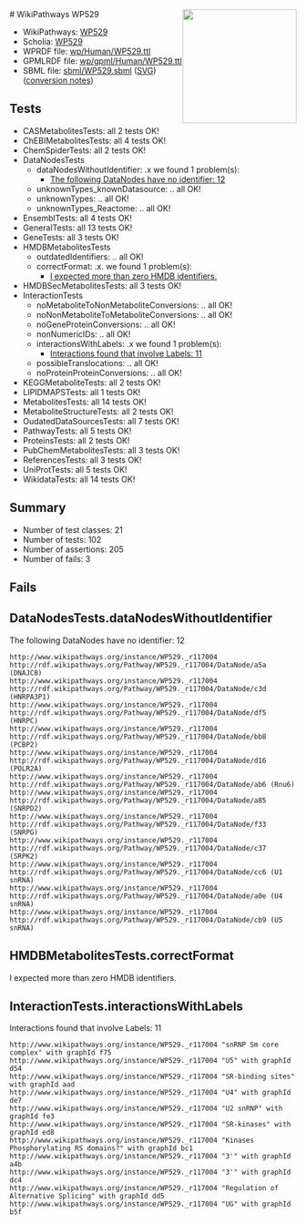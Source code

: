 <img style="float: right; width: 200px" src="../logo.png" />
# WikiPathways WP529

* WikiPathways: [WP529](https://identifiers.org/wikipathways:WP529)
* Scholia: [WP529](https://scholia.toolforge.org/wikipathways/WP529)
* WPRDF file: [wp/Human/WP529.ttl](../wp/Human/WP529.ttl)
* GPMLRDF file: [wp/gpml/Human/WP529.ttl](../wp/gpml/Human/WP529.ttl)
* SBML file: [sbml/WP529.sbml](../sbml/WP529.sbml) ([SVG](../sbml/WP529.svg)) ([conversion notes](../sbml/WP529.txt))

## Tests
* CASMetabolitesTests: all 2 tests OK!
* ChEBIMetabolitesTests: all 4 tests OK!
* ChemSpiderTests: all 2 tests OK!
* DataNodesTests
    * dataNodesWithoutIdentifier: .x we found 1 problem(s):
        * [The following DataNodes have no identifier: 12](#8792c492)
    * unknownTypes_knownDatasource: .. all OK!
    * unknownTypes: .. all OK!
    * unknownTypes_Reactome: .. all OK!
* EnsemblTests: all 4 tests OK!
* GeneralTests: all 13 tests OK!
* GeneTests: all 3 tests OK!
* HMDBMetabolitesTests
    * outdatedIdentifiers: .. all OK!
    * correctFormat: .x. we found 1 problem(s):
        * [I expected more than zero HMDB identifiers.](#ad154c1e)
* HMDBSecMetabolitesTests: all 3 tests OK!
* InteractionTests
    * noMetaboliteToNonMetaboliteConversions: .. all OK!
    * noNonMetaboliteToMetaboliteConversions: .. all OK!
    * noGeneProteinConversions: .. all OK!
    * nonNumericIDs: .. all OK!
    * interactionsWithLabels: .x we found 1 problem(s):
        * [Interactions found that involve Labels: 11](#fe97a8b9)
    * possibleTranslocations: .. all OK!
    * noProteinProteinConversions: .. all OK!
* KEGGMetaboliteTests: all 2 tests OK!
* LIPIDMAPSTests: all 1 tests OK!
* MetabolitesTests: all 14 tests OK!
* MetaboliteStructureTests: all 2 tests OK!
* OudatedDataSourcesTests: all 7 tests OK!
* PathwayTests: all 5 tests OK!
* ProteinsTests: all 2 tests OK!
* PubChemMetabolitesTests: all 3 tests OK!
* ReferencesTests: all 3 tests OK!
* UniProtTests: all 5 tests OK!
* WikidataTests: all 14 tests OK!


## Summary

* Number of test classes: 21
* Number of tests: 102
* Number of assertions: 205
* Number of fails: 3

## Fails

<a name="8792c492" />

## DataNodesTests.dataNodesWithoutIdentifier

The following DataNodes have no identifier: 12
```
http://www.wikipathways.org/instance/WP529._r117004 http://rdf.wikipathways.org/Pathway/WP529._r117004/DataNode/a5a (DNAJC8)
http://www.wikipathways.org/instance/WP529._r117004 http://rdf.wikipathways.org/Pathway/WP529._r117004/DataNode/c3d (HNRPA3P1)
http://www.wikipathways.org/instance/WP529._r117004 http://rdf.wikipathways.org/Pathway/WP529._r117004/DataNode/df5 (HNRPC)
http://www.wikipathways.org/instance/WP529._r117004 http://rdf.wikipathways.org/Pathway/WP529._r117004/DataNode/bb8 (PCBP2)
http://www.wikipathways.org/instance/WP529._r117004 http://rdf.wikipathways.org/Pathway/WP529._r117004/DataNode/d16 (POLR2A)
http://www.wikipathways.org/instance/WP529._r117004 http://rdf.wikipathways.org/Pathway/WP529._r117004/DataNode/ab6 (Rnu6)
http://www.wikipathways.org/instance/WP529._r117004 http://rdf.wikipathways.org/Pathway/WP529._r117004/DataNode/a85 (SNRPD2)
http://www.wikipathways.org/instance/WP529._r117004 http://rdf.wikipathways.org/Pathway/WP529._r117004/DataNode/f33 (SNRPG)
http://www.wikipathways.org/instance/WP529._r117004 http://rdf.wikipathways.org/Pathway/WP529._r117004/DataNode/c37 (SRPK2)
http://www.wikipathways.org/instance/WP529._r117004 http://rdf.wikipathways.org/Pathway/WP529._r117004/DataNode/cc6 (U1 snRNA)
http://www.wikipathways.org/instance/WP529._r117004 http://rdf.wikipathways.org/Pathway/WP529._r117004/DataNode/a0e (U4 snRNA)
http://www.wikipathways.org/instance/WP529._r117004 http://rdf.wikipathways.org/Pathway/WP529._r117004/DataNode/cb9 (U5 snRNA)
```

<a name="ad154c1e" />

## HMDBMetabolitesTests.correctFormat

I expected more than zero HMDB identifiers.
<a name="fe97a8b9" />

## InteractionTests.interactionsWithLabels

Interactions found that involve Labels: 11
```
http://www.wikipathways.org/instance/WP529._r117004 "snRNP Sm core complex" with graphId f75
http://www.wikipathways.org/instance/WP529._r117004 "U5" with graphId d54
http://www.wikipathways.org/instance/WP529._r117004 "SR-binding sites" with graphId aad
http://www.wikipathways.org/instance/WP529._r117004 "U4" with graphId de7
http://www.wikipathways.org/instance/WP529._r117004 "U2 snRNP" with graphId fe3
http://www.wikipathways.org/instance/WP529._r117004 "SR-kinases" with graphId ed8
http://www.wikipathways.org/instance/WP529._r117004 "Kinases Phosphorylating RS domains?" with graphId bc1
http://www.wikipathways.org/instance/WP529._r117004 "3'" with graphId a4b
http://www.wikipathways.org/instance/WP529._r117004 "3'" with graphId dc4
http://www.wikipathways.org/instance/WP529._r117004 "Regulation of
Alternative Splicing" with graphId dd5
http://www.wikipathways.org/instance/WP529._r117004 "UG" with graphId b5f
```

